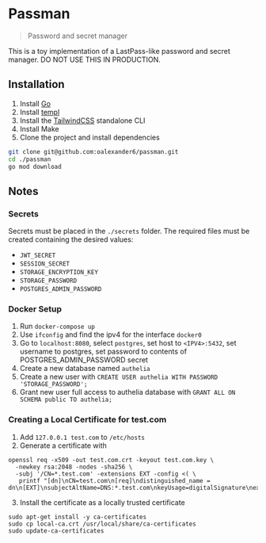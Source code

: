 # Passman
> Password and secret manager

This is a toy implementation of a LastPass-like password and secret manager. DO NOT USE THIS IN PRODUCTION.

## Installation
1. Install [Go](https://go.dev/doc/install)
1. Install [templ](https://templ.guide/quick-start/installation)
1. Install the [TailwindCSS](https://tailwindcss.com/blog/standalone-cli) standalone CLI
1. Install Make
1. Clone the project and install dependencies
```sh
git clone git@github.com:oalexander6/passman.git
cd ./passman
go mod download
```

## Notes
### Secrets
Secrets must be placed in the `./secrets` folder. The required files must be created containing the desired values:
- `JWT_SECRET`
- `SESSION_SECRET`
- `STORAGE_ENCRYPTION_KEY`
- `STORAGE_PASSWORD`
- `POSTGRES_ADMIN_PASSWORD`

### Docker Setup
1. Run `docker-compose up`
2. Use `ifconfig` and find the ipv4 for the interface `docker0`
3. Go to `localhost:8080`, select `postgres`, set host to `<IPV4>:5432`, set username to postgres, set password to contents of POSTGRES_ADMIN_PASSWORD secret
4. Create a new database named `authelia`
5. Create a new user with `CREATE USER authelia WITH PASSWORD 'STORAGE_PASSWORD';`
6. Grant new user full access to authelia database with `GRANT ALL ON SCHEMA public TO authelia;`

### Creating a Local Certificate for test.com
1. Add `127.0.0.1 test.com` to `/etc/hosts`
2. Generate a certificate with 
```
openssl req -x509 -out test.com.crt -keyout test.com.key \
  -newkey rsa:2048 -nodes -sha256 \
  -subj '/CN=*.test.com' -extensions EXT -config <( \
   printf "[dn]\nCN=test.com\n[req]\ndistinguished_name = dn\n[EXT]\nsubjectAltName=DNS:*.test.com\nkeyUsage=digitalSignature\nextendedKeyUsage=serverAuth")
```
3. Install the certificate as a locally trusted certificate
```
sudo apt-get install -y ca-certificates
sudo cp local-ca.crt /usr/local/share/ca-certificates
sudo update-ca-certificates
```